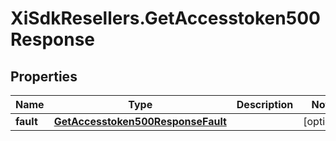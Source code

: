 # XiSdkResellers.GetAccesstoken500Response

## Properties

Name | Type | Description | Notes
------------ | ------------- | ------------- | -------------
**fault** | [**GetAccesstoken500ResponseFault**](GetAccesstoken500ResponseFault.md) |  | [optional] 


